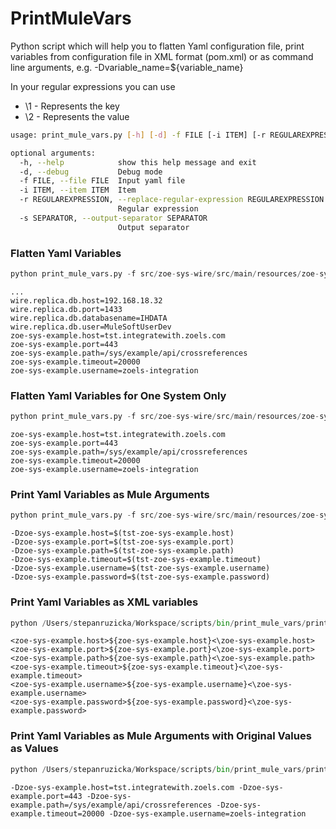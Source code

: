 # PrintMuleVars

Python script which will help you to flatten Yaml configuration file, print variables from configuration file in XML format (pom.xml) or as command line arguments, e.g. -Dvariable_name=${variable_name}

In your regular expressions you can use

* \1 - Represents the key
* \2 - Represents the value

```bash
usage: print_mule_vars.py [-h] [-d] -f FILE [-i ITEM] [-r REGULAREXPRESSION] [-s SEPARATOR]

optional arguments:
  -h, --help            show this help message and exit
  -d, --debug           Debug mode
  -f FILE, --file FILE  Input yaml file
  -i ITEM, --item ITEM  Item
  -r REGULAREXPRESSION, --replace-regular-expression REGULAREXPRESSION
                        Regular expression
  -s SEPARATOR, --output-separator SEPARATOR
                        Output separator
```

### Flatten Yaml Variables
```python
python print_mule_vars.py -f src/zoe-sys-wire/src/main/resources/zoe-sys-wire-config.yaml
```
```
...
wire.replica.db.host=192.168.18.32
wire.replica.db.port=1433
wire.replica.db.databasename=IHDATA
wire.replica.db.user=MuleSoftUserDev
zoe-sys-example.host=tst.integratewith.zoels.com
zoe-sys-example.port=443
zoe-sys-example.path=/sys/example/api/crossreferences
zoe-sys-example.timeout=20000
zoe-sys-example.username=zoels-integration
```

### Flatten Yaml Variables for One System Only
```python
python print_mule_vars.py -f src/zoe-sys-wire/src/main/resources/zoe-sys-wire-config.yaml -i zoe-sys-example
```

```
zoe-sys-example.host=tst.integratewith.zoels.com
zoe-sys-example.port=443
zoe-sys-example.path=/sys/example/api/crossreferences
zoe-sys-example.timeout=20000
zoe-sys-example.username=zoels-integration
```

### Print Yaml Variables as Mule Arguments
```python
python print_mule_vars.py -f src/zoe-sys-wire/src/main/resources/zoe-sys-wire-config.yaml -i zoe-sys-example -r='-D\1=$(tst-\1)'
```

```
-Dzoe-sys-example.host=$(tst-zoe-sys-example.host)
-Dzoe-sys-example.port=$(tst-zoe-sys-example.port)
-Dzoe-sys-example.path=$(tst-zoe-sys-example.path)
-Dzoe-sys-example.timeout=$(tst-zoe-sys-example.timeout)
-Dzoe-sys-example.username=$(tst-zoe-sys-example.username)
-Dzoe-sys-example.password=$(tst-zoe-sys-example.password)
```

### Print Yaml Variables as XML variables
```python
python /Users/stepanruzicka/Workspace/scripts/bin/print_mule_vars/print_mule_vars.py -f src/zoe-sys-wire/src/main/resources/zoe-sys-wire-config.yaml -i zoe-sys-example -r='<\1>${\1}<\\\1>'
```
```
<zoe-sys-example.host>${zoe-sys-example.host}<\zoe-sys-example.host>
<zoe-sys-example.port>${zoe-sys-example.port}<\zoe-sys-example.port>
<zoe-sys-example.path>${zoe-sys-example.path}<\zoe-sys-example.path>
<zoe-sys-example.timeout>${zoe-sys-example.timeout}<\zoe-sys-example.timeout>
<zoe-sys-example.username>${zoe-sys-example.username}<\zoe-sys-example.username>
<zoe-sys-example.password>${zoe-sys-example.password}<\zoe-sys-example.password>
```

### Print Yaml Variables as Mule Arguments with Original Values as Values
```python
python /Users/stepanruzicka/Workspace/scripts/bin/print_mule_vars/print_mule_vars.py -f src/zoe-sys-wire/src/main/resources/zoe-sys-wire-config.yaml -i zoe-sys-example  -r='-D\1=\2' -s " "
```

```
-Dzoe-sys-example.host=tst.integratewith.zoels.com -Dzoe-sys-example.port=443 -Dzoe-sys-example.path=/sys/example/api/crossreferences -Dzoe-sys-example.timeout=20000 -Dzoe-sys-example.username=zoels-integration
```

